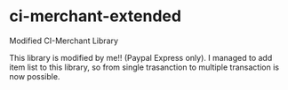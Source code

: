 ci-merchant-extended
======================================

Modified CI-Merchant Library

This library is modified by me!! (Paypal Express only). I managed to add item list to this library, so from single trasanction to multiple transaction is now possible.